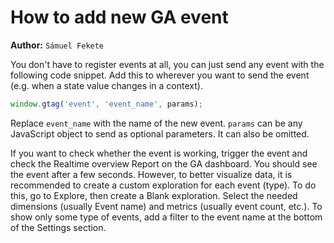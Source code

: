 # How to add new GA event

**Author:** `Sámuel Fekete`

You don't have to register events at all, you can just send any event with the following code snippet. Add this to wherever you want to send the event (e.g. when a state value changes in a context).

```typescript
window.gtag('event', 'event_name', params);
```

Replace `event_name` with the name of the new event. `params` can be any JavaScript object to send as optional parameters. It can also be omitted.

If you want to check whether the event is working, trigger the event and check the Realtime overview Report on the GA dashboard. You should see the event after a few seconds. However, to better visualize data, it is recommended to create a custom exploration for each event (type). To do this, go to Explore, then create a Blank exploration. Select the needed dimensions (usually Event name) and metrics (usually event count, etc.). To show only some type of events, add a filter to the event name at the bottom of the Settings section.